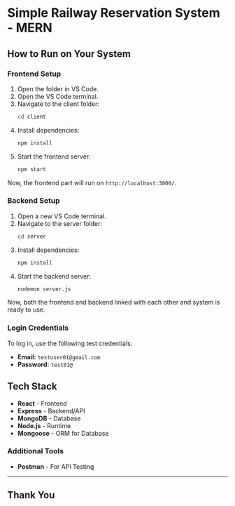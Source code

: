 # Simple Railway Reservation System - MERN

## How to Run on Your System

### Frontend Setup

1. Open the folder in VS Code.
2. Open the VS Code terminal.
3. Navigate to the client folder:
   ```sh
   cd client
   ```
4. Install dependencies:
   ```sh
   npm install
   ```
5. Start the frontend server:
   ```sh
   npm start
   ```

Now, the frontend part will run on `http://localhost:3000/`.

### Backend Setup

1. Open a new VS Code terminal.
2. Navigate to the server folder:
   ```sh
   cd server
   ```
3. Install dependencies:
   ```sh
   npm install
   ```
4. Start the backend server:
   ```sh
   nodemon server.js
   ```

Now, both the frontend and backend linked with each other and system is ready to use. 

### Login Credentials

To log in, use the following test credentials:

- **Email:** `testuser01@gmail.com`
- **Password:** `test01@`

## Tech Stack

- **React** - Frontend
- **Express** - Backend/API
- **MongoDB** - Database
- **Node.js** - Runtime
- **Mongoose** - ORM for Database

### Additional Tools

- **Postman** - For API Testing

---

## Thank You
